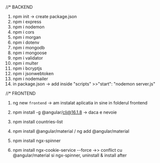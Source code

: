 //* BACKEND
1.  npm init -> create package.json
2.  npm i express
3.  npm i nodemon 
4.  npm i cors 
5.  npm i morgan
6.  npm i dotenv
7.  npm i mongodb
8.  npm i mongoose
9.  npm i validator
10. npm i multer
11. npm i bcryptjs
12. npm i jsonwebtoken
13. npm i nodemailer
14. in package.json -> add inside "scripts" >>"start": "nodemon server.js" 

//* FRONTEND
1. ng new `frontend` -> am instalat aplicatia in sine in folderul frontend
2. npm install -g @angular/cli@16.1.8 -> daca e nevoie 
3. npm install countries-list
4. npm install @angular/material  / ng add @angular/material
5. npm install ngx-spinner

6. npm install ngx-cookie-service --force ->> conflict cu @angular/material si ngx-spinner, uninstall & install after






